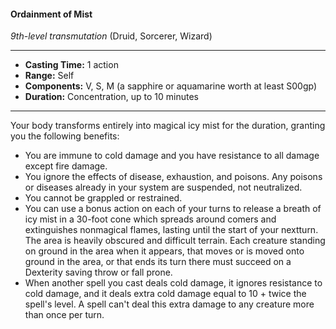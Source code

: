 #### Ordainment of Mist
*9th-level transmutation* (Druid, Sorcerer, Wizard)
___
- **Casting Time:** 1 action 
- **Range:** Self 
- **Components:** V, S, M (a sapphire or aquamarine worth at least S00gp)
- **Duration:** Concentration, up to 10 minutes
---
Your body transforms entirely into magical icy mist for the duration, granting you the following benefits: 

* You are immune to cold damage and you have resistance to all damage except fire damage. 
* You ignore the effects of disease, exhaustion, and poisons. Any poisons or diseases already in your system are suspended, not neutralized.
* You cannot be grappled or restrained.
* You can use a bonus action on each of your turns to release a breath of icy mist in a 30-foot cone which spreads around comers and extinguishes nonmagical flames, lasting until the start of your nextturn. The area is heavily obscured and difficult terrain. Each creature standing on ground in the area when it appears, that moves or is moved onto ground in the area, or that ends its turn there must succeed on a Dexterity saving throw or fall prone. 
* When another spell you cast deals cold damage, it ignores resistance to cold damage, and it deals extra cold damage equal to 10 + twice the spell's level. A spell can't deal this extra damage to any creature more than once per turn. 
